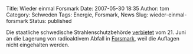 Title: Wieder einmal Forsmark
Date: 2007-05-30 18:35
Author: tom
Category: Schweden
Tags: Energie, Forsmark, News
Slug: wieder-einmal-forsmark
Status: published

Die staatliche schwedische Strahlenschutzbehörde
[verbietet](http://www.sr.se/cgi-bin/uppland/nyheter/artikel.asp?Artikel=1396754)
vom 21. Juni an die Lagerung von radioaktivem Abfall in
[Forsmark](http://www.fiket.de/tag/forsmark), weil die Auflagen nicht
eingehalten werden.

